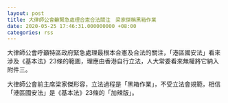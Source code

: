 ```yaml
---
layout: post
title: 大律師公會籲緊急處理合憲合法關注　梁家傑稱黑箱作業
date: 2020-05-25 17:46:31.000000000 +08:00
categories: rss
---
```


大律師公會呼籲特區政府緊急處理最根本合憲及合法的關注，「港區國安法」看來涉及《基本法》23條的範圍，理應由香港自行立法，人大常委看來無權將它納入附件三。

大律師公會前主席梁家傑形容，立法過程是「黑箱作業」，不受立法會規範，相信「港區國安法」是《基本法》23條的「加辣版」。
